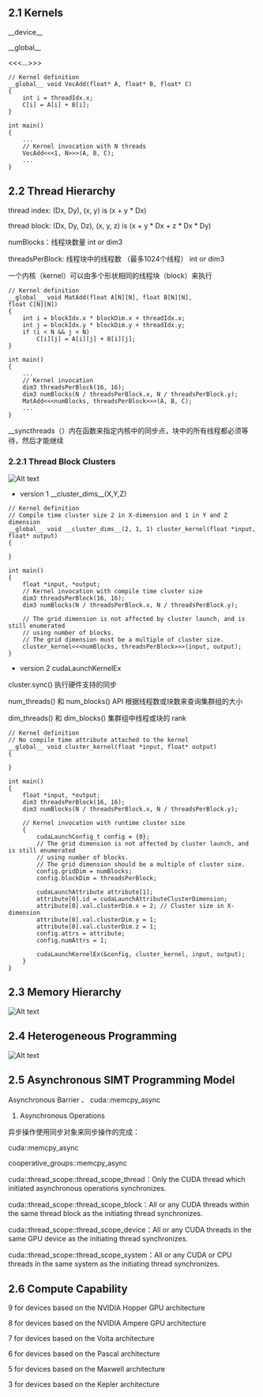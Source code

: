 



## 2.1 Kernels

\_\_device__

\_\_global__

<<<...>>>

```
// Kernel definition
__global__ void VecAdd(float* A, float* B, float* C)
{
    int i = threadIdx.x;
    C[i] = A[i] + B[i];
}

int main()
{
    ...
    // Kernel invocation with N threads
    VecAdd<<<1, N>>>(A, B, C);
    ...
}
```


## 2.2 Thread Hierarchy

thread index: (Dx, Dy), (x, y) is (x + y * Dx)

thread block: (Dx, Dy, Dz), (x, y, z) is (x + y * Dx + z * Dx * Dy)


numBlocks：线程块数量            int or dim3

threadsPerBlock: 线程块中的线程数 （最多1024个线程）    int or dim3

一个内核（kernel）可以由多个形状相同的线程块（block）来执行

```
// Kernel definition
__global__ void MatAdd(float A[N][N], float B[N][N],
float C[N][N])
{
    int i = blockIdx.x * blockDim.x + threadIdx.x;
    int j = blockIdx.y * blockDim.y + threadIdx.y;
    if (i < N && j < N)
        C[i][j] = A[i][j] + B[i][j];
}

int main()
{
    ...
    // Kernel invocation
    dim3 threadsPerBlock(16, 16);
    dim3 numBlocks(N / threadsPerBlock.x, N / threadsPerBlock.y);
    MatAdd<<<numBlocks, threadsPerBlock>>>(A, B, C);
    ...
}
```

\_\_syncthreads（）内在函数来指定内核中的同步点，块中的所有线程都必须等待，然后才能继续


### 2.2.1 Thread Block Clusters


![Alt text](../../img/cuda-programming-guide/12-5/image-02-1.png)

* version 1
\_\_cluster_dims__(X,Y,Z)
```
// Kernel definition
// Compile time cluster size 2 in X-dimension and 1 in Y and Z dimension
__global__ void __cluster_dims__(2, 1, 1) cluster_kernel(float *input, float* output)
{

}

int main()
{
    float *input, *output;
    // Kernel invocation with compile time cluster size
    dim3 threadsPerBlock(16, 16);
    dim3 numBlocks(N / threadsPerBlock.x, N / threadsPerBlock.y);

    // The grid dimension is not affected by cluster launch, and is still enumerated
    // using number of blocks.
    // The grid dimension must be a multiple of cluster size.
    cluster_kernel<<<numBlocks, threadsPerBlock>>>(input, output);
}
```

* version 2
cudaLaunchKernelEx

cluster.sync() 执行硬件支持的同步

num_threads() 和 num_blocks() API 根据线程数或块数来查询集群组的大小

dim_threads() 和 dim_blocks() 集群组中线程或块的 rank
```
// Kernel definition
// No compile time attribute attached to the kernel
__global__ void cluster_kernel(float *input, float* output)
{

}

int main()
{
    float *input, *output;
    dim3 threadsPerBlock(16, 16);
    dim3 numBlocks(N / threadsPerBlock.x, N / threadsPerBlock.y);

    // Kernel invocation with runtime cluster size
    {
        cudaLaunchConfig_t config = {0};
        // The grid dimension is not affected by cluster launch, and is still enumerated
        // using number of blocks.
        // The grid dimension should be a multiple of cluster size.
        config.gridDim = numBlocks;
        config.blockDim = threadsPerBlock;

        cudaLaunchAttribute attribute[1];
        attribute[0].id = cudaLaunchAttributeClusterDimension;
        attribute[0].val.clusterDim.x = 2; // Cluster size in X-dimension
        attribute[0].val.clusterDim.y = 1;
        attribute[0].val.clusterDim.z = 1;
        config.attrs = attribute;
        config.numAttrs = 1;

        cudaLaunchKernelEx(&config, cluster_kernel, input, output);
    }
}
```


## 2.3 Memory Hierarchy

![Alt text](../../img/cuda-programming-guide/12-5/image-02-2.png)


## 2.4 Heterogeneous Programming

![Alt text](../../img/cuda-programming-guide/12-5/image-02-3.png)


## 2.5 Asynchronous SIMT Programming Model

Asynchronous Barrier 、 cuda::memcpy_async


1. Asynchronous Operations

异步操作使用同步对象来同步操作的完成： 

cuda::memcpy_async

cooperative_groups::memcpy_async

cuda::thread_scope::thread_scope_thread：Only the CUDA thread which initiated asynchronous operations synchronizes.

cuda::thread_scope::thread_scope_block：All or any CUDA threads within the same thread block as the initiating thread synchronizes.

cuda::thread_scope::thread_scope_device：All or any CUDA threads in the same GPU device as the initiating thread synchronizes.

cuda::thread_scope::thread_scope_system：All or any CUDA or CPU threads in the same system as the initiating thread synchronizes.



## 2.6 Compute Capability

9 for devices based on the NVIDIA Hopper GPU architecture

8 for devices based on the NVIDIA Ampere GPU architecture

7 for devices based on the Volta architecture

6 for devices based on the Pascal architecture

5 for devices based on the Maxwell architecture

3 for devices based on the Kepler architecture




